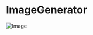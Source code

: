 # ImageGenerator

![Image](https://github.com/RajshreeRajoliya/ImageGenerator/assets/113670900/1e88a68e-ba5c-47a2-aa31-3553960a0211)
